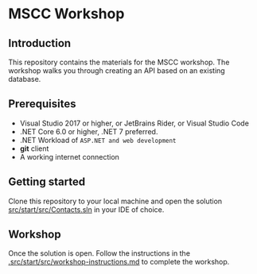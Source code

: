 # MSCC Workshop

## Introduction

This repository contains the materials for the MSCC workshop. The workshop walks you through creating an API based on an existing database.

## Prerequisites

* Visual Studio 2017 or higher, or JetBrains Rider, or Visual Studio Code
* .NET Core 6.0 or higher, .NET 7 preferred.
* .NET Workload of `ASP.NET and web development`
* **git** client
* A working internet connection

## Getting started

Clone this repository to your local machine and open the solution [src/start/src/Contacts.sln](src/start/src/Contacts.sln) in your IDE of choice.

## Workshop

Once the solution is open.  Follow the instructions in the [.src/start/src/workshop-instructions.md](/src/start/src/workshop-instructions.md) to complete the workshop.
